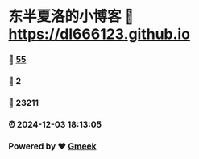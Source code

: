 # 东半夏洛的小博客 :link: https://dl666123.github.io 
### :page_facing_up: [55](https://dl666123.github.io/tag.html) 
### :speech_balloon: 2 
### :hibiscus: 23211 
### :alarm_clock: 2024-12-03 18:13:05 
### Powered by :heart: [Gmeek](https://github.com/Meekdai/Gmeek)
